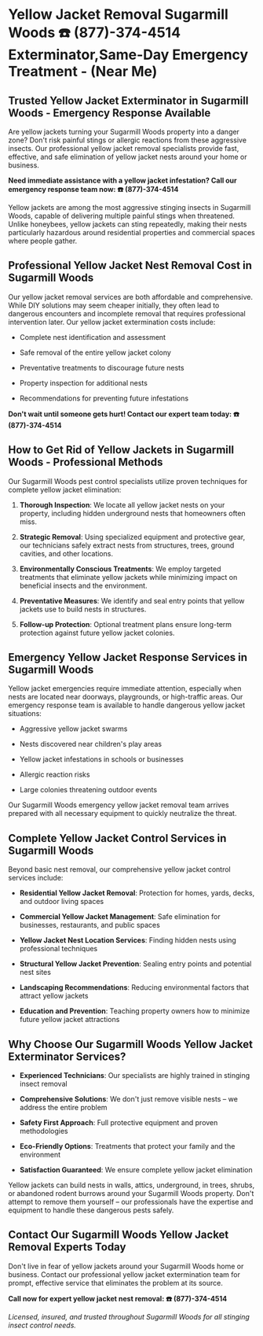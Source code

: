 # Yellow Jacket Removal Sugarmill Woods ☎️ (877)-374-4514 Exterminator,Same-Day Emergency Treatment - (Near Me)

## Trusted Yellow Jacket Exterminator in Sugarmill Woods - Emergency Response Available

Are yellow jackets turning your Sugarmill Woods property into a danger zone? Don't risk painful stings or allergic reactions from these aggressive insects. Our professional yellow jacket removal specialists provide fast, effective, and safe elimination of yellow jacket nests around your home or business.

**Need immediate assistance with a yellow jacket infestation? Call our emergency response team now: ☎️ (877)-374-4514**

Yellow jackets are among the most aggressive stinging insects in Sugarmill Woods, capable of delivering multiple painful stings when threatened. Unlike honeybees, yellow jackets can sting repeatedly, making their nests particularly hazardous around residential properties and commercial spaces where people gather.

## Professional Yellow Jacket Nest Removal Cost in Sugarmill Woods

Our yellow jacket removal services are both affordable and comprehensive. While DIY solutions may seem cheaper initially, they often lead to dangerous encounters and incomplete removal that requires professional intervention later. Our yellow jacket extermination costs include:

- Complete nest identification and assessment
- Safe removal of the entire yellow jacket colony
- Preventative treatments to discourage future nests
- Property inspection for additional nests
- Recommendations for preventing future infestations

**Don't wait until someone gets hurt! Contact our expert team today: ☎️ (877)-374-4514**

## How to Get Rid of Yellow Jackets in Sugarmill Woods - Professional Methods

Our Sugarmill Woods pest control specialists utilize proven techniques for complete yellow jacket elimination:

1. **Thorough Inspection**: We locate all yellow jacket nests on your property, including hidden underground nests that homeowners often miss.
2. **Strategic Removal**: Using specialized equipment and protective gear, our technicians safely extract nests from structures, trees, ground cavities, and other locations.
3. **Environmentally Conscious Treatments**: We employ targeted treatments that eliminate yellow jackets while minimizing impact on beneficial insects and the environment.
4. **Preventative Measures**: We identify and seal entry points that yellow jackets use to build nests in structures.
5. **Follow-up Protection**: Optional treatment plans ensure long-term protection against future yellow jacket colonies.

## Emergency Yellow Jacket Response Services in Sugarmill Woods

Yellow jacket emergencies require immediate attention, especially when nests are located near doorways, playgrounds, or high-traffic areas. Our emergency response team is available to handle dangerous yellow jacket situations:

- Aggressive yellow jacket swarms
- Nests discovered near children's play areas
- Yellow jacket infestations in schools or businesses
- Allergic reaction risks
- Large colonies threatening outdoor events

Our Sugarmill Woods emergency yellow jacket removal team arrives prepared with all necessary equipment to quickly neutralize the threat.

## Complete Yellow Jacket Control Services in Sugarmill Woods

Beyond basic nest removal, our comprehensive yellow jacket control services include:

- **Residential Yellow Jacket Removal**: Protection for homes, yards, decks, and outdoor living spaces
- **Commercial Yellow Jacket Management**: Safe elimination for businesses, restaurants, and public spaces
- **Yellow Jacket Nest Location Services**: Finding hidden nests using professional techniques
- **Structural Yellow Jacket Prevention**: Sealing entry points and potential nest sites
- **Landscaping Recommendations**: Reducing environmental factors that attract yellow jackets
- **Education and Prevention**: Teaching property owners how to minimize future yellow jacket attractions

## Why Choose Our Sugarmill Woods Yellow Jacket Exterminator Services?

- **Experienced Technicians**: Our specialists are highly trained in stinging insect removal
- **Comprehensive Solutions**: We don't just remove visible nests – we address the entire problem
- **Safety First Approach**: Full protective equipment and proven methodologies
- **Eco-Friendly Options**: Treatments that protect your family and the environment
- **Satisfaction Guaranteed**: We ensure complete yellow jacket elimination

Yellow jackets can build nests in walls, attics, underground, in trees, shrubs, or abandoned rodent burrows around your Sugarmill Woods property. Don't attempt to remove them yourself – our professionals have the expertise and equipment to handle these dangerous pests safely.

## Contact Our Sugarmill Woods Yellow Jacket Removal Experts Today

Don't live in fear of yellow jackets around your Sugarmill Woods home or business. Contact our professional yellow jacket extermination team for prompt, effective service that eliminates the problem at its source.

**Call now for expert yellow jacket nest removal: ☎️ (877)-374-4514**

*Licensed, insured, and trusted throughout Sugarmill Woods for all stinging insect control needs.*
